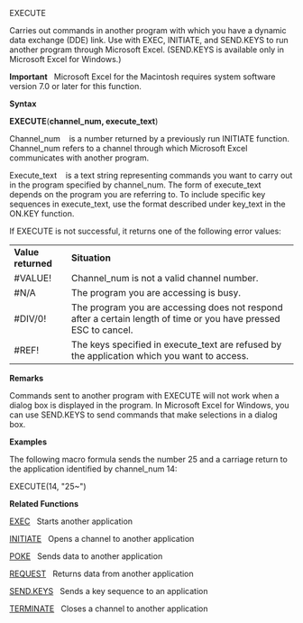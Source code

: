 EXECUTE

Carries out commands in another program with which you have a dynamic
data exchange (DDE) link. Use with EXEC, INITIATE, and SEND.KEYS to run
another program through Microsoft Excel. (SEND.KEYS is available only in
Microsoft Excel for Windows.)

**Important**   Microsoft Excel for the Macintosh requires system
software version 7.0 or later for this function.

**Syntax**

**EXECUTE**(**channel\_num, execute\_text**)

Channel\_num    is a number returned by a previously run INITIATE
function. Channel\_num refers to a channel through which Microsoft Excel
communicates with another program.

Execute\_text    is a text string representing commands you want to
carry out in the program specified by channel\_num. The form of
execute\_text depends on the program you are referring to. To include
specific key sequences in execute\_text, use the format described under
key\_text in the ON.KEY function.

If EXECUTE is not successful, it returns one of the following error
values:

|                    |                                                                                                                  |
| ------------------ | ---------------------------------------------------------------------------------------------------------------- |
| **Value returned** | **Situation**                                                                                                    |
| \#VALUE\!          | Channel\_num is not a valid channel number.                                                                      |
| \#N/A              | The program you are accessing is busy.                                                                           |
| \#DIV/0\!          | The program you are accessing does not respond after a certain length of time or you have pressed ESC to cancel. |
| \#REF\!            | The keys specified in execute\_text are refused by the application which you want to access.                     |

**Remarks**

Commands sent to another program with EXECUTE will not work when a
dialog box is displayed in the program. In Microsoft Excel for Windows,
you can use SEND.KEYS to send commands that make selections in a dialog
box.

**Examples**

The following macro formula sends the number 25 and a carriage return to
the application identified by channel\_num 14:

EXECUTE(14, "25\~")

**Related Functions**

[EXEC](EXEC.md)   Starts another application

[INITIATE](INITIATE.md)   Opens a channel to another application

[POKE](POKE.md)   Sends data to another application

[REQUEST](REQUEST.md)   Returns data from another application

[SEND.KEYS](SEND.KEYS.md)   Sends a key sequence to an application

[TERMINATE](TERMINATE.md)   Closes a channel to another application


